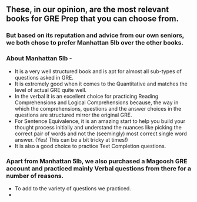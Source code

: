 ## These, in our opinion, are the most relevant books for GRE Prep that you can choose from.<br/>
### But based on its reputation and advice from our own seniors, we both chose to prefer Manhattan 5lb over the other books.<br/>
### About Manhattan 5lb -
- It is a very well structured book and is apt for almost all sub-types of questions asked in GRE.<br/>
- It is extremely good when it comes to the Quantitative and matches the level of actual GRE quite well. 
- In the verbal it is an excellent choice for practicing Reading Comprehensions and Logical Comprehensions because, the way in which the comprehensions, questions and the answer choices in the questions are structured mirror the original GRE.
- For Sentence Equivalence, it is an amazing start to help you build your thought process initially and understand the nuances like picking the correct pair of words and not the (seemingly) most correct single word answer. (Yes! This can be a bit tricky at times!)
- It is also a good choice to practice Text Completion questions.

### Apart from Manhattan 5lb, we also purchased a Magoosh GRE account and practiced mainly Verbal questions from there for a number of reasons.
- To add to the variety of questions we practiced.
- 
